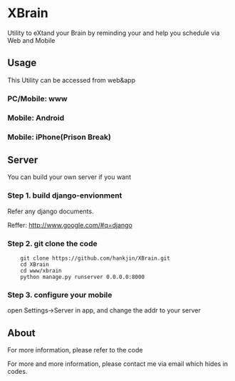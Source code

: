 XBrain
======
Utility to eXtand your Brain by reminding your and help you schedule via Web and Mobile

Usage
------
This Utility can be accessed from web&app

### PC/Mobile: www

### Mobile: Android

### Mobile: iPhone(Prison Break)

Server
------
You can build your own server if you want

### Step 1. build django-envionment
Refer any django documents.

Reffer: http://www.google.com/#q=django
### Step 2. git clone the code
        git clone https://github.com/hankjin/XBrain.git
        cd XBrain
        cd www/xbrain
        python manage.py runserver 0.0.0.0:8000

### Step 3. configure your mobile
open Settings->Server in app, and change the addr to your server


About
------
For more information, please refer to the code

For more and more information, please contact me via email which hides in codes.

